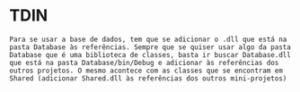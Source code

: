 # TDIN

    Para se usar a base de dados, tem que se adicionar o .dll que está na pasta Database às referências. Sempre que se quiser usar algo da pasta Database que é uma biblioteca de classes, basta ir buscar Database.dll que está na pasta Database/bin/Debug e adicionar às referências dos outros projetos. O mesmo acontece com as classes que se encontram em Shared (adicionar Shared.dll às referências dos outros mini-projetos)